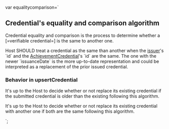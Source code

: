 var equalitycomparison=`

## Credential's equality and comparison algorithm

Credential equality and comparison is the process to determine whether a [=verifiable credential=]  is the same to another one.

Host SHOULD treat a credential as the same than another when the [issuer](#profile)'s \`id\` and the [AchievementCredential](#achievementcredential)'s \`id\` are the same. The one with the newer \`issuanceDate\` is the more up-to-date representation and could be interpreted as a replacement of the prior issued credential.

### Behavior in upsertCredential

It's up to the Host to decide whether or not replace its existing credential if the submitted credential is older than the existing following this algorithm.

It's up to the Host to decide whether or not replace its existing credential with another one if both are the same following this algorithm.

`;
